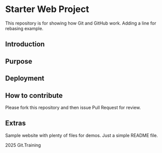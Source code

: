 # Starter Web Project

This repository is for showing how Git and GitHub work. 
Adding a line for rebasing example.
## Introduction

## Purpose

## Deployment

## How to contribute

Please fork this repository and then issue Pull Request for review.

## Extras

Sample website with plenty of files for demos.
Just a simple README file.

2025 Git.Training